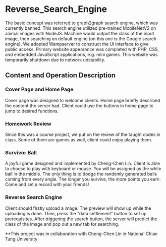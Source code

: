 # Reverse_Search_Engine
 
The basic concept was referred to graph2graph search engine, which was currently banned. This search engine utilized pre-trained MobileNetV2 on animal images with NodeJS. Machine would output the class of the input image, then searching on default engine (on this one is the Google search engine). We adopted Wampserver to construct the UI interface to give public access. Primary website appearance was completed with PHP, CSS, and embedded JavaScript applications, e.g. mini games. This website was temporarily shutdown due to network unstability. 

## Content and Operation Description

### Cover Page and Home Page
Cover page was designed to welcome clients. Home page briefly described the content the server had. Client could use the buttons in home page to jump to desired functions.

### Homework Review
Since this was a course project, we put on the review of the taught codes in class. Some of them are games as well, client could enjoy playing them.

### Survivor Ball
A joyful game designed and implemented by Cheng-Chen Lin. Client is able to choose to play with keyboard or mouse. You will be assigned as the white ball in the middle. The only thing is to dodge the randomly generated balls coming from every angle. The longer you survive, the more points you earn. Come and set a record with your friends!

### Reverse Search Engine
Client should firstly upload a image. The preview will show up while the uploading is done. Then, press the "data settlement" button to set up prerequisites. After triggering the search button, the server will predict the class of the image and pop out a new tab for searching. 

**This project was in collaboration with Cheng-Chen Lin in National Chiao Tung University
